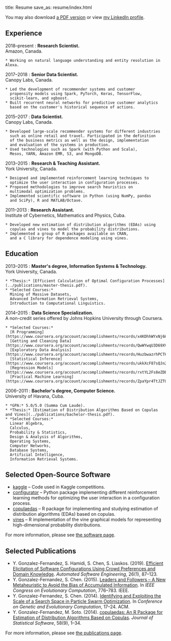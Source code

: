 title: Resume
save_as: resume/index.html

You may also download
[a PDF version]({attach}yasser_gonzalez.pdf "Yasser Gonzalez — Resume")
or view [my LinkedIn profile](https://linkedin.com/in/yasserglez).

## Experience

2018&ndash;present
:   **Research Scientist.**<br>
    Amazon, Canada.

    * Working on natural language understanding and entity resolution in Alexa.

2017&ndash;2018
:   **Senior Data Scientist.**<br>
    Canopy Labs, Canada.

    * Led the development of recommender systems and customer
      propensity models using Spark, PyTorch, Keras, TensorFlow,
      scikit-learn, and xgboost.
    * Built recurrent neural networks for predictive customer analytics
      based on the customer's historical sequence of actions.

2015&ndash;2017
:   **Data Scientist.**<br>
    Canopy Labs, Canada.

    * Developed large-scale recommender systems for different industries
      such as online retail and travel. Participated in the definition
      of the business metrics as well as the design, implementation
      and evaluation of the systems in production.
    * Used technologies such as Spark (with Python and Scala),
      Mesos, YARN, Amazon EMR, S3, and MongoDB.

2013&ndash;2015
:   **Research & Teaching Assistant.**<br>
    York University, Canada.

    * Designed and implemented reinforcement learning techniques to
      optimize the user interaction in configuration processes.
    * Proposed methodologies to improve search heuristics on
      multimodal optimization problems.
    * Implemented scientific software in Python (using NumPy, pandas
      and SciPy), R and MATLAB/Octave.

2011&ndash;2013
:   **Research Assistant.**<br>
    Institute of Cybernetics, Mathematics and Physics, Cuba.

    * Developed new estimation of distribution algorithms (EDAs) using
      copulas and vines to model the probability distributions.
    * Implemented a group of R packages available on CRAN,
      and a C library for dependence modeling using vines.

## Education

2013&ndash;2015
:   **Master's degree, Information Systems & Technology.**<br>
    York University, Canada.

    * *Thesis:* [Efficient Calculation of Optimal Configuration Processes](../publications/master-thesis.pdf).
    * *Selected Courses:*
      Mining of Massive Datasets,
      Advanced Information Retrieval Systems,
      Introduction to Computational Linguistics.

2014&ndash;2015
:   **Data Science Specialization.**<br>
    A non-credit series offered by Johns Hopkins University through Coursera.

    * *Selected Courses:*
      [R Programming](https://www.coursera.org/account/accomplishments/records/x4KDhhWYxNj6HG2t),
      [Getting and Cleaning Data](https://www.coursera.org/account/accomplishments/records/QwWYwqU3D69XVpvd),
      [Exploratory Data Analysis](https://www.coursera.org/account/accomplishments/records/HuzbwazrhPCTHMrX),
      [Statistical Inference](https://www.coursera.org/account/accomplishments/records/ukkXcF87sQJn27f3),
      [Regression Models](https://www.coursera.org/account/accomplishments/records/rxtYL2Fs8eZDByKa),
      [Practical Machine Learning](https://www.coursera.org/account/accomplishments/records/ZpaYpr4TtJZTQFY9).

2006&ndash;2011
:   **Bachelor's degree, Computer Science.**<br>
    University of Havana, Cuba.

    * *GPA:* 5.0/5.0 (Summa Cum Laude).
    * *Thesis:* [Estimation of Distribution Algorithms Based on Copulas and Vines](../publications/bachelor-thesis.pdf).
    * *Selected Courses:*
      Linear Algebra,
      Calculus,
      Probability & Statistics,
      Design & Analysis of Algorithms,
      Operating Systems,
      Computer Networks,
      Database Systems,
      Artificial Intelligence,
      Information Retrieval Systems.

## Selected Open-Source Software

* [kaggle](https://github.com/yasserglez/kaggle) &ndash;
  Code used in Kaggle competitions.
* [configurator](https://github.com/yasserglez/configurator) &ndash;
  Python package implementing different reinforcement learning methods
  for optimizing the user interaction in a configuration process.
* [copulaedas](https://github.com/yasserglez/copulaedas)
  &ndash; R package for implementing and studying estimation of
  distribution algorithms (EDAs) based on copulas.
* [vines](https://github.com/yasserglez/vines) &ndash; R
  implementation of the vine graphical models for representing
  high-dimensional probability distributions.

For more information, please see [the software page](/software/).

## Selected Publications

* Y. Gonzalez-Fernandez, S. Hamidi, S. Chen, S. Liaskos. (2019).
  [Efficient Elicitation of Software Configurations Using Crowd Preferences and Domain Knowledge](https://link.springer.com/article/10.1007/s10515-018-0247-4).
  *Automated Software Engineering*, 26(1), 87&ndash;123.
* Y. Gonzalez-Fernandez, S. Chen. (2015).
  [Leaders and Followers &ndash; A New Metaheuristic to Avoid the Bias of Accumulated Information](http://dx.doi.org/10.1109/CEC.2015.7256970).
  In *IEEE Congress on Evolutionary Computation*, 776&ndash;783. IEEE.
* Y. Gonzalez-Fernandez, S. Chen. (2014).
  [Identifying and Exploiting the Scale of a Search Space in Particle Swarm Optimization](http://doi.acm.org/10.1145/2576768.2598280).
  In *Conference on Genetic and Evolutionary Computation*, 17&ndash;24. ACM.
* Y. Gonzalez-Fernandez, M. Soto. (2014).
  [copulaedas: An R Package for Estimation of Distribution Algorithms Based on Copulas](http://www.jstatsoft.org/v58/i09/paper).
  *Journal of Statistical Software*, 58(9), 1&ndash;34.

For more information, please see [the publications page](/publications/).
